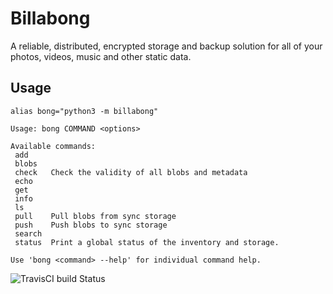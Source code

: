 # Billabong

A reliable, distributed, encrypted storage and backup solution for all of
your photos, videos, music and other static data.

## Usage

```
alias bong="python3 -m billabong"
```

```
Usage: bong COMMAND <options>

Available commands:
 add
 blobs
 check   Check the validity of all blobs and metadata
 echo
 get
 info
 ls
 pull    Pull blobs from sync storage
 push    Push blobs to sync storage
 search
 status  Print a global status of the inventory and storage.

Use 'bong <command> --help' for individual command help.
```

![TravisCI build Status](https://api.travis-ci.org/hoh/Billabong.svg)
